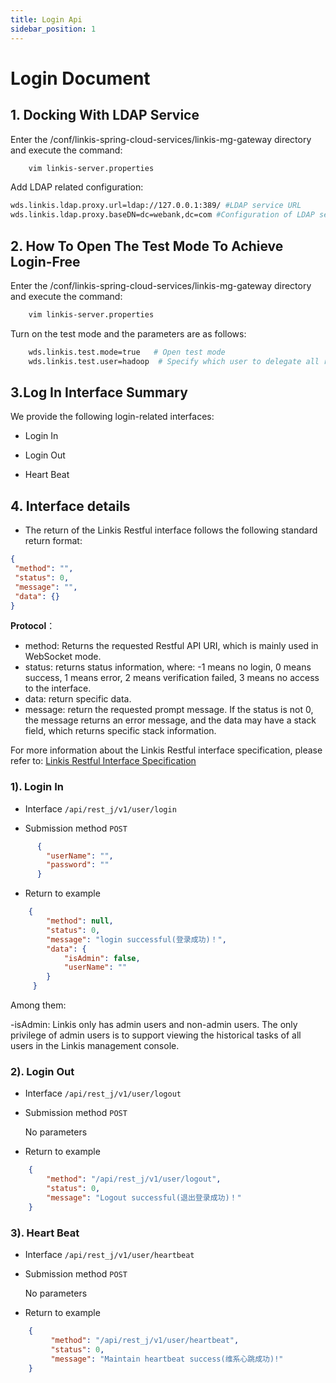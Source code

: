 ```yaml
---
title: Login Api
sidebar_position: 1
---
```


# Login Document

## 1. Docking With LDAP Service

Enter the /conf/linkis-spring-cloud-services/linkis-mg-gateway directory and execute the command:  

```bash
    vim linkis-server.properties
```

Add LDAP related configuration:  

```bash
wds.linkis.ldap.proxy.url=ldap://127.0.0.1:389/ #LDAP service URL
wds.linkis.ldap.proxy.baseDN=dc=webank,dc=com #Configuration of LDAP service
```

## 2. How To Open The Test Mode To Achieve Login-Free

Enter the /conf/linkis-spring-cloud-services/linkis-mg-gateway directory and execute the command:

```bash
    vim linkis-server.properties
```

Turn on the test mode and the parameters are as follows:

```bash
    wds.linkis.test.mode=true   # Open test mode
    wds.linkis.test.user=hadoop  # Specify which user to delegate all requests to in test mode
```

## 3.Log In Interface Summary

We provide the following login-related interfaces:

- Login In

- Login Out

- Heart Beat

## 4. Interface details

- The return of the Linkis Restful interface follows the following standard return format:

```json
{
 "method": "",
 "status": 0,
 "message": "",
 "data": {}
}
```

**Protocol**：

- method: Returns the requested Restful API URI, which is mainly used in WebSocket mode.
- status: returns status information, where: -1 means no login, 0 means success, 1 means error, 2 means verification failed, 3 means no access to the interface.
- data: return specific data.
- message: return the requested prompt message. If the status is not 0, the message returns an error message, and the data may have a stack field, which returns specific stack information.

For more information about the Linkis Restful interface specification, please refer to: [Linkis Restful Interface Specification](/community/development-specification/api)

### 1). Login In

- Interface `/api/rest_j/v1/user/login`

- Submission method `POST`

```json
      {
        "userName": "",
        "password": ""
      }
```

- Return to example

```json
    {
        "method": null,
        "status": 0,
        "message": "login successful(登录成功)！",
        "data": {
            "isAdmin": false,
            "userName": ""
        }
     }
```

Among them:

-isAdmin: Linkis only has admin users and non-admin users. The only privilege of admin users is to support viewing the historical tasks of all users in the Linkis management console.

### 2). Login Out

- Interface `/api/rest_j/v1/user/logout`

- Submission method `POST`

  No parameters

- Return to example

```json
    {
        "method": "/api/rest_j/v1/user/logout",
        "status": 0,
        "message": "Logout successful(退出登录成功)！"
    }
```

### 3). Heart Beat

- Interface `/api/rest_j/v1/user/heartbeat`

- Submission method `POST`

  No parameters

- Return to example

```json
    {
         "method": "/api/rest_j/v1/user/heartbeat",
         "status": 0,
         "message": "Maintain heartbeat success(维系心跳成功)!"
    }
```
